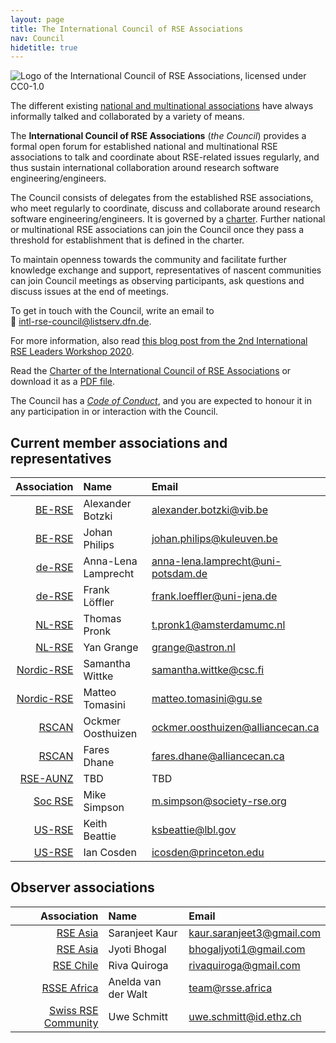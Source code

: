 ```yaml
---
layout: page
title: The International Council of RSE Associations
nav: Council
hidetitle: true
---
```


![Logo of the International Council of RSE Associations, licensed under CC0-1.0](./img/council-logo.png)

The different existing [national and multinational associations](./assoc.md)
have always informally talked and collaborated by a variety of means.

The **International Council of RSE Associations** (*the Council*) provides a
formal open forum for established national and multinational RSE associations
to talk and coordinate about RSE-related issues regularly, and thus sustain international collaboration around research software engineering/engineers.

The Council consists of delegates from the established RSE associations, who
meet regularly to coordinate, discuss and collaborate around research software engineering/engineers. It is governed by a
[charter](council/charter.html). Further national or multinational RSE
associations can join the Council once they pass a threshold for establishment
that is defined in the charter.

To maintain openness towards the community and facilitate further knowledge
exchange and support, representatives of nascent communities can join Council
meetings as observing participants, ask questions and discuss issues at the
end of meetings.

To get in touch with the Council, write an email to  
📧 [intl-rse-council@listserv.dfn.de](mailto:intl-rse-council@listserv.dfn.de).

For more information, also read
[this blog post from the 2nd International RSE Leaders Workshop 2020](https://researchsoftware.org/2021/01/27/introducing-the-international-council-of-RSE-associations.html).

Read the [Charter of the International Council of RSE Associations](council/charter.html) or download it as a [PDF file](International-Council-of-RSE-Associations_Charter.pdf).

The Council has a [*Code of Conduct*](./council/code-of-conduct.md), and you are expected to honour it in any participation in or interaction with the Council.
  
## Current member associations and representatives

| Association | Name | Email |
| -----------: | :--------------| :--------------|
| [BE-RSE](https://be-rse.org/)  | Alexander Botzki | <alexander.botzki@vib.be> |
| [BE-RSE](https://be-rse.org/)  | Johan Philips | <johan.philips@kuleuven.be> |
| [de-RSE](http://de-rse.org/)  | Anna-Lena Lamprecht| <anna-lena.lamprecht@uni-potsdam.de> |
| [de-RSE](http://de-rse.org/)  | Frank Löffler | <frank.loeffler@uni-jena.de> |
| [NL-RSE](http://nl-rse.org/)  | Thomas Pronk | <t.pronk1@amsterdamumc.nl> |
| [NL-RSE](http://nl-rse.org/)  | Yan Grange | <grange@astron.nl> |
| [Nordic-RSE](http://nordic-rse.org/)  | Samantha Wittke | <samantha.wittke@csc.fi> |
| [Nordic-RSE](http://nordic-rse.org/)  | Matteo Tomasini | <matteo.tomasini@gu.se> |
| [RSCAN](https://github.com/alliancecan/RSCAN) | Ockmer Oosthuizen | <ockmer.oosthuizen@alliancecan.ca> |
| [RSCAN](https://github.com/alliancecan/RSCAN) | Fares Dhane | <fares.dhane@alliancecan.ca> |
| [RSE-AUNZ](https://rse-aunz.github.io/) | TBD | TBD |
| [Soc RSE](https://society-rse.org/) | Mike Simpson | <m.simpson@society-rse.org> |
| [US-RSE](http://us-rse.org/) | Keith Beattie | <ksbeattie@lbl.gov> |
| [US-RSE](http://us-rse.org/)  | Ian Cosden | <icosden@princeton.edu> |

## Observer associations

| Association | Name | Email |
| -----------: | :--------------| :--------------|
| [RSE Asia](https://rse-asia.github.io/RSE_Asia/) | Saranjeet Kaur | <kaur.saranjeet3@gmail.com> |
| [RSE Asia](https://rse-asia.github.io/RSE_Asia/) | Jyoti Bhogal | <bhogaljyoti1@gmail.com> |
| [RSE Chile](https://rse-chile.github.io/) | Riva Quiroga | <rivaquiroga@gmail.com> |
| [RSSE Africa](https://rsse.africa/) | Anelda van der Walt | <team@rsse.africa> |
| [Swiss RSE Community](https://rse.swiss/) | Uwe Schmitt | <uwe.schmitt@id.ethz.ch> |
